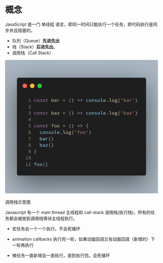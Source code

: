 # 概念
JavaScript 是一门 单线程 语言，即同一时间只能执行一个任务，即代码执行是同步并且阻塞的。

- 队列（Queue）**先进先出**
- 栈（Stack）**后进先出**。
- 调用栈（Call Stack）

![call-stack-code.png](../浏览器缓存/stack.jpg)

调用栈示意图



Javascript 有一个 main thread 主线程和 call-stack 调用栈(执行栈)，所有的任务都会被放到调用栈等待主线程执行。

- 宏任务会一个一个执行。不会死循环

- animation callbacks 执行完一轮，如果动画回调又有动画回调（新增的）下一轮再执行

- 微任务一直新增会一直执行，直到执行完。会死循环
